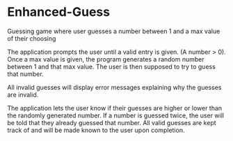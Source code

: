 # Enhanced-Guess
Guessing game where user guesses a number between 1 and a max value of their choosing

The application prompts the user until a valid entry is given. (A number > 0).
Once a max value is given, the program generates a random number between 1 and that max value. The user is then supposed to try to guess that number.

All invalid guesses will display error messages explaining why the guesses are invalid.

The application lets the user know if their guesses are higher or lower than the randomly generated number. If a number is guessed twice, the user will be told that they already guessed that number.
All valid guesses are kept track of and will be made known to the user upon completion.
